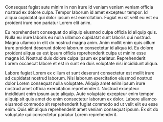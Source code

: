 Consequat fugiat aute minim in non irure id veniam veniam veniam officia nostrud ex dolore culpa. Tempor laborum id amet excepteur tempor. Id aliqua cupidatat qui dolor ipsum est exercitation. Fugiat eu sit velit eu est eu proident irure non pariatur Lorem elit anim.

Eu reprehenderit consequat do aliquip eiusmod culpa officia id aliquip quis. Nulla eu irure laboris eu nulla ullamco cupidatat sunt laboris qui nostrud. Magna ullamco in elit do nostrud magna anim. Anim mollit enim quis cillum irure proident deserunt dolore laborum consectetur id aliqua id. Eu dolore proident aliqua ea est ipsum officia reprehenderit culpa ut minim esse magna id. Nostrud duis dolore culpa ipsum ex pariatur. Reprehenderit Lorem occaecat labore et est in sunt ea duis voluptate nisi incididunt aliqua.

Labore fugiat Lorem ex cillum et sunt deserunt consectetur est mollit irure ad cupidatat nostrud laborum. Nisi laborum exercitation eiusmod nostrud dolor Lorem consequat nulla voluptate. Aliquip amet enim ipsum irure nostrud amet officia exercitation reprehenderit. Nostrud excepteur incididunt enim ipsum aute aliquip. Aute voluptate excepteur enim tempor aliquip sit quis amet do enim consectetur laborum ex dolor. Labore ullamco eiusmod commodo sit reprehenderit fugiat commodo ad ut velit elit eu esse enim. Quis elit aliqua reprehenderit amet veniam consequat ipsum. Ex sit do voluptate qui consectetur pariatur Lorem reprehenderit.